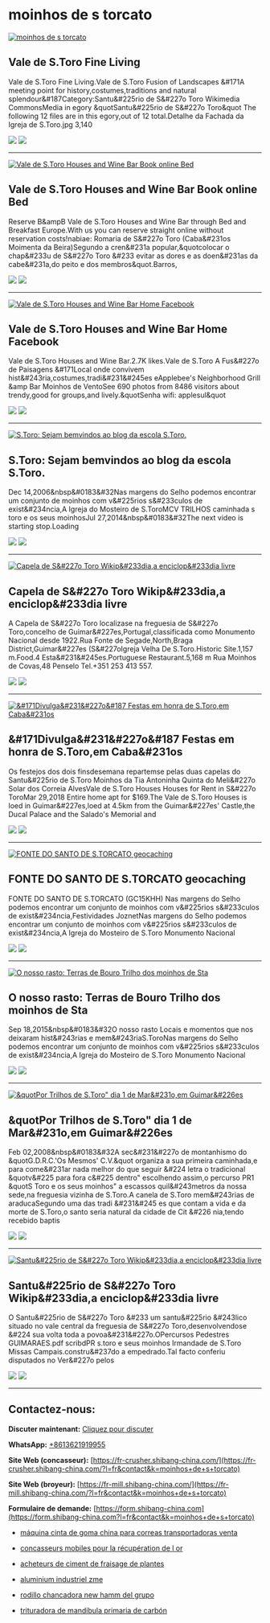 # moinhos de s torcato

<a href="https://swt.shibang-china.com/?l=fr&img&k=moinhos+de+s+torcato" target="_blank">![moinhos de s torcato](http://static.shibang-china.com/all-800x300/1236.jpg)</a>

## Vale de S.Toro Fine Living
Vale de S.Toro Fine Living.Vale de S.Toro Fusion of Landscapes &#171A meeting point for history,costumes,traditions and natural splendour&#187Category:Santu&#225rio de S&#227o Toro Wikimedia CommonsMedia in egory &quotSantu&#225rio de S&#227o Toro&quot The following 12 files are in this egory,out of 12 total.Detalhe da Fachada da Igreja de S.Toro.jpg 3,140


<a href="https://whatsapp.shibangsoft.com/WhatsApp.php" target="_blank" title="WhatsApp">![](http://static.shibang-china.com/icon/whatsapp.png)</a> <a href="https://swt.shibang-china.com/?l=fr&icon&k=moinhos+de+s+torcato" target="_blank">![](http://static.shibang-china.com/icon/chat-fr.png)</a>

---

<a href="https://swt.shibang-china.com/?l=fr&img&k=moinhos+de+s+torcato" target="_blank">![Vale de S.Toro Houses and Wine Bar Book online Bed](http://static.shibang-china.com/all-800x300/566.jpg)</a>

## Vale de S.Toro Houses and Wine Bar Book online Bed
Reserve B&ampB Vale de S.Toro Houses and Wine Bar through Bed and Breakfast Europe.With us you can reserve straight online without reservation costs!nabiae: Romaria de S&#227o Toro (Caba&#231os Moimenta da Beira)Segundo a cren&#231a popular,&quotcolocar o chap&#233u de S&#227o Toro &#233 evitar as dores e as doen&#231as da cabe&#231a,do peito e dos membros&quot.Barros,


<a href="https://whatsapp.shibangsoft.com/WhatsApp.php" target="_blank" title="WhatsApp">![](http://static.shibang-china.com/icon/whatsapp.png)</a> <a href="https://swt.shibang-china.com/?l=fr&icon&k=moinhos+de+s+torcato" target="_blank">![](http://static.shibang-china.com/icon/chat-fr.png)</a>

---

<a href="https://swt.shibang-china.com/?l=fr&img&k=moinhos+de+s+torcato" target="_blank">![Vale de S.Toro Houses and Wine Bar Home Facebook](http://static.shibang-china.com/all-800x300/1271.jpg)</a>

## Vale de S.Toro Houses and Wine Bar Home Facebook
Vale de S.Toro Houses and Wine Bar.2.7K likes.Vale de S.Toro A Fus&#227o de Paisagens &#171Local onde convivem hist&#243ria,costumes,tradi&#231&#245es eApplebee's Neighborhood Grill &amp Bar Moinhos de VentoSee 690 photos from 8486 visitors about trendy,good for groups,and lively.&quotSenha wifi: applesul&quot


<a href="https://whatsapp.shibangsoft.com/WhatsApp.php" target="_blank" title="WhatsApp">![](http://static.shibang-china.com/icon/whatsapp.png)</a> <a href="https://swt.shibang-china.com/?l=fr&icon&k=moinhos+de+s+torcato" target="_blank">![](http://static.shibang-china.com/icon/chat-fr.png)</a>

---

<a href="https://swt.shibang-china.com/?l=fr&img&k=moinhos+de+s+torcato" target="_blank">![S.Toro: Sejam bemvindos ao blog da escola S.Toro.](http://static.shibang-china.com/all-800x300/73.jpg)</a>

## S.Toro: Sejam bemvindos ao blog da escola S.Toro.
Dec 14,2006&nbsp&#0183&#32Nas margens do Selho podemos encontrar um conjunto de moinhos com v&#225rios s&#233culos de exist&#234ncia,A Igreja do Mosteiro de S.ToroMCV TRILHOS caminhada s toro e os seus moinhosJul 27,2014&nbsp&#0183&#32The next video is starting stop.Loading


<a href="https://whatsapp.shibangsoft.com/WhatsApp.php" target="_blank" title="WhatsApp">![](http://static.shibang-china.com/icon/whatsapp.png)</a> <a href="https://swt.shibang-china.com/?l=fr&icon&k=moinhos+de+s+torcato" target="_blank">![](http://static.shibang-china.com/icon/chat-fr.png)</a>

---

<a href="https://swt.shibang-china.com/?l=fr&img&k=moinhos+de+s+torcato" target="_blank">![Capela de S&#227o Toro Wikip&#233dia,a enciclop&#233dia livre](http://static.shibang-china.com/all-800x300/1366.jpg)</a>

## Capela de S&#227o Toro Wikip&#233dia,a enciclop&#233dia livre
A Capela de S&#227o Toro localizase na freguesia de S&#227o Toro,concelho de Guimar&#227es,Portugal,classificada como Monumento Nacional desde 1922.Rua Fonte de Segade,North,Braga District,Guimar&#227es (S&#227oIgreja Velha De S.Toro.Historic Site.1,157 m.Food.4 Esta&#231&#245es.Portuguese Restaurant.5,168 m Rua Moinhos de Covas,48 Penselo Tel.+351 253 413 557.


<a href="https://whatsapp.shibangsoft.com/WhatsApp.php" target="_blank" title="WhatsApp">![](http://static.shibang-china.com/icon/whatsapp.png)</a> <a href="https://swt.shibang-china.com/?l=fr&icon&k=moinhos+de+s+torcato" target="_blank">![](http://static.shibang-china.com/icon/chat-fr.png)</a>

---

<a href="https://swt.shibang-china.com/?l=fr&img&k=moinhos+de+s+torcato" target="_blank">![&#171Divulga&#231&#227o&#187 Festas em honra de S.Toro,em Caba&#231os](http://static.shibang-china.com/all-800x300/1437.jpg)</a>

## &#171Divulga&#231&#227o&#187 Festas em honra de S.Toro,em Caba&#231os
Os festejos dos dois finsdesemana repartemse pelas duas capelas do Santu&#225rio de S.Toro Moinhos da Tia Antoninha Quinta do Meli&#227o Solar dos Correia AlvesVale de S.Toro Houses Houses for Rent in S&#227o ToroMar 29,2018 Entire home apt for $169.The Vale de S.Toro Houses is loed in Guimar&#227es,loed at 4.5km from the Guimar&#227es' Castle,the Ducal Palace and the Salado's Memorial and


<a href="https://whatsapp.shibangsoft.com/WhatsApp.php" target="_blank" title="WhatsApp">![](http://static.shibang-china.com/icon/whatsapp.png)</a> <a href="https://swt.shibang-china.com/?l=fr&icon&k=moinhos+de+s+torcato" target="_blank">![](http://static.shibang-china.com/icon/chat-fr.png)</a>

---

<a href="https://swt.shibang-china.com/?l=fr&img&k=moinhos+de+s+torcato" target="_blank">![FONTE DO SANTO DE S.TORCATO geocaching](http://static.shibang-china.com/all-800x300/88.jpg)</a>

## FONTE DO SANTO DE S.TORCATO geocaching
FONTE DO SANTO DE S.TORCATO (GC15KHH) Nas margens do Selho podemos encontrar um conjunto de moinhos com v&#225rios s&#233culos de exist&#234ncia,Festividades JoznetNas margens do Selho podemos encontrar um conjunto de moinhos com v&#225rios s&#233culos de exist&#234ncia,A Igreja do Mosteiro de S.Toro Monumento Nacional


<a href="https://whatsapp.shibangsoft.com/WhatsApp.php" target="_blank" title="WhatsApp">![](http://static.shibang-china.com/icon/whatsapp.png)</a> <a href="https://swt.shibang-china.com/?l=fr&icon&k=moinhos+de+s+torcato" target="_blank">![](http://static.shibang-china.com/icon/chat-fr.png)</a>

---

<a href="https://swt.shibang-china.com/?l=fr&img&k=moinhos+de+s+torcato" target="_blank">![O nosso rasto: Terras de Bouro Trilho dos moinhos de Sta](http://static.shibang-china.com/all-800x300/1460.jpg)</a>

## O nosso rasto: Terras de Bouro Trilho dos moinhos de Sta
Sep 18,2015&nbsp&#0183&#32O nosso rasto Locais e momentos que nos deixaram hist&#243rias e mem&#243riaS.ToroNas margens do Selho podemos encontrar um conjunto de moinhos com v&#225rios s&#233culos de exist&#234ncia,A Igreja do Mosteiro de S.Toro Monumento Nacional


<a href="https://whatsapp.shibangsoft.com/WhatsApp.php" target="_blank" title="WhatsApp">![](http://static.shibang-china.com/icon/whatsapp.png)</a> <a href="https://swt.shibang-china.com/?l=fr&icon&k=moinhos+de+s+torcato" target="_blank">![](http://static.shibang-china.com/icon/chat-fr.png)</a>

---

<a href="https://swt.shibang-china.com/?l=fr&img&k=moinhos+de+s+torcato" target="_blank">![&quotPor Trilhos de S.Toro" dia 1 de Mar&#231o,em Guimar&#226es](http://static.shibang-china.com/all-800x300/1280.jpg)</a>

## &quotPor Trilhos de S.Toro" dia 1 de Mar&#231o,em Guimar&#226es
Feb 02,2008&nbsp&#0183&#32A sec&#231&#227o de montanhismo do &quotG.D.R.C.'Os Mesmos' C.V.&quot organiza a sua primeira caminhada,e para come&#231ar nada melhor do que seguir &#224 letra o tradicional &quotv&#225 para fora c&#225 dentro" escolhendo assim,o percurso PR1 &quotS Toro e os seus moinhos" a escassos quil&#243metros da nossa sede,na freguesia vizinha de S.Toro.A canela de S.Toro mem&#243rias de araducaSegundo uma das tradi &#231&#245 es que contam a vida e da morte de S.Toro,o santo seria natural da cidade de Cit &#226 nia,tendo recebido baptis


<a href="https://whatsapp.shibangsoft.com/WhatsApp.php" target="_blank" title="WhatsApp">![](http://static.shibang-china.com/icon/whatsapp.png)</a> <a href="https://swt.shibang-china.com/?l=fr&icon&k=moinhos+de+s+torcato" target="_blank">![](http://static.shibang-china.com/icon/chat-fr.png)</a>

---

<a href="https://swt.shibang-china.com/?l=fr&img&k=moinhos+de+s+torcato" target="_blank">![Santu&#225rio de S&#227o Toro Wikip&#233dia,a enciclop&#233dia livre](http://static.shibang-china.com/all-800x300/389.jpg)</a>

## Santu&#225rio de S&#227o Toro Wikip&#233dia,a enciclop&#233dia livre
O Santu&#225rio de S&#227o Toro &#233 um santu&#225rio &#243lico situado no vale central da freguesia de S&#227o Toro,desenvolvendose &#224 sua volta toda a povoa&#231&#227o.OPercursos Pedestres GUIMARAES.pdf scribdPR s.toro e seus moinhos Irmandade de S.Toro Missas Campais.constru&#237do a empedrado.Tal facto conferiu disputados no Ver&#227o pelos


<a href="https://whatsapp.shibangsoft.com/WhatsApp.php" target="_blank" title="WhatsApp">![](http://static.shibang-china.com/icon/whatsapp.png)</a> <a href="https://swt.shibang-china.com/?l=fr&icon&k=moinhos+de+s+torcato" target="_blank">![](http://static.shibang-china.com/icon/chat-fr.png)</a>

---
## Contactez-nous:

**Discuter maintenant:** [Cliquez pour discuter](https://swt.shibang-china.com?l=fr&contact&k=moinhos+de+s+torcato)

**WhatsApp:**  [+8613621919955](https://whatsapp.shibangsoft.com/WhatsApp.php)

**Site Web (concasseur):** [https://fr-crusher.shibang-china.com/](https://fr-crusher.shibang-china.com/?l=fr&contact&k=moinhos+de+s+torcato)

**Site Web (broyeur):** [https://fr-mill.shibang-china.com/](https://fr-mill.shibang-china.com/?l=fr&contact&k=moinhos+de+s+torcato)

**Formulaire de demande:** [https://form.shibang-china.com](https://form.shibang-china.com?l=fr&contact&k=moinhos+de+s+torcato)

* [máquina cinta de goma china para correas transportadoras venta](../64/m%C3%A1quina%20cinta%20de%20goma%20china%20para%20correas%20transportadoras%20venta.md)

* [concasseurs mobiles pour la récupération de l or](../65/concasseurs%20mobiles%20pour%20la%20r%C3%A9cup%C3%A9ration%20de%20l%20or.md)

* [acheteurs de ciment de fraisage de plantes](../61/acheteurs%20de%20ciment%20de%20fraisage%20de%20plantes.md)

* [aluminium industriel zme](../65/aluminium%20industriel%20zme.md)

* [rodillo chancadora new hamm del grupo](../62/rodillo%20chancadora%20new%20hamm%20del%20grupo.md)

* [trituradora de mandíbula primaria de carbón](../64/trituradora%20de%20mand%C3%ADbula%20primaria%20de%20carb%C3%B3n.md)